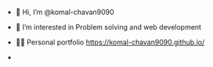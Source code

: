 - 👋 Hi, I’m @komal-chavan9090
- 👀 I’m interested in Problem solving and web development

- 👨‍💻 Personal portfolio https://komal-chavan9090.github.io/
- 

<!---
komal-chavan9090/komal-chavan9090 is a ✨ special ✨ repository because its `README.md` (this file) appears on your GitHub profile.
You can click the Preview link to take a look at your changes.
--->
